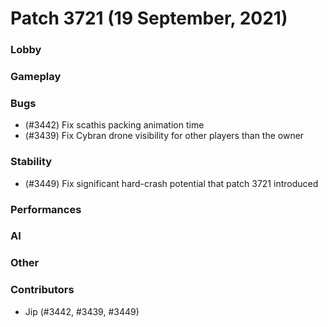 Patch 3721 (19 September, 2021)
============================

### Lobby

### Gameplay

### Bugs
 - (#3442) Fix scathis packing animation time
 - (#3439) Fix Cybran drone visibility for other players than the owner

### Stability
 - (#3449) Fix significant hard-crash potential that patch 3721 introduced

### Performances

### AI

### Other

### Contributors
 - Jip (#3442, #3439, #3449)